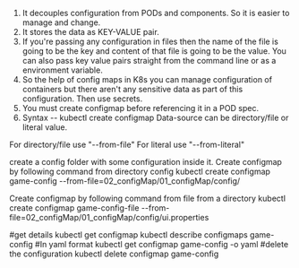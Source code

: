 1. It decouples configuration from PODs and components. So it is easier to manage and change.
2. It stores the data as KEY-VALUE pair.
3. If you're passing any configuration in files then the name of the file is going to be the key and content of that file is going to be the value. You can also pass key value pairs straight from the command line or as a environment variable. 
4. So the help of config maps in K8s you can manage configuration of containers but there aren't any sensitive data as part of this configuration. Then use secrets.
5. You must create configmap before referencing it in a POD spec.
6. Syntax
    -- kubectl create configmap <map-name> <data-source>
    Data-source can be directory/file or literal value.

For directory/file use  "--from-file"
For literal use  "--from-literal"  

create a config folder with some configuration inside it.
Create configmap by following command from directory config
kubectl create configmap game-config --from-file=02_configMap/01_configMap/config/

Create configmap by following command from file from a directory
kubectl create configmap game-config-file --from-file=02_configMap/01_configMap/config/ui.properties

#get details
kubectl get configmap
kubectl describe configmaps game-config
#In yaml format
kubectl get configmap game-config -o yaml
#delete the configuration
kubectl delete configmap game-config
